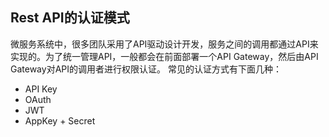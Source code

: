 ## Rest API的认证模式

微服务系统中，很多团队采用了API驱动设计开发，服务之间的调用都通过API来实现的。为了统一管理API，一般都会在前面部署一个API Gateway，然后由API Gateway对API的调用者进行权限认证。 常见的认证方式有下面几种：

- API Key
- OAuth
- JWT
- AppKey + Secret